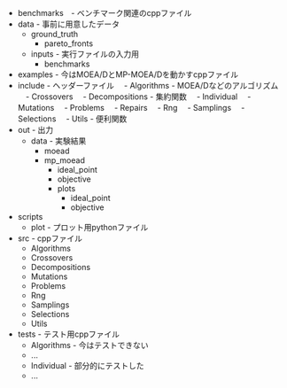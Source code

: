 - benchmarks　- ベンチマーク関連のcppファイル
- data - 事前に用意したデータ
  - ground_truth
    - pareto_fronts
  - inputs - 実行ファイルの入力用
    - benchmarks
- examples - 今はMOEA/DとMP-MOEA/Dを動かすcppファイル
- include - ヘッダーファイル
　- Algorithms - MOEA/Dなどのアルゴリズム
　- Crossovers
　- Decompositions - 集約関数
　- Individual
　- Mutations
　- Problems
　- Repairs
　- Rng
　- Samplings
　- Selections
　- Utils - 便利関数
- out - 出力
  - data - 実験結果
    - moead
    - mp_moead
      - ideal_point
      - objective
      - plots
        - ideal_point
        - objective
- scripts
  - plot - プロット用pythonファイル
- src - cppファイル
  - Algorithms
  - Crossovers
  - Decompositions
  - Mutations
  - Problems
  - Rng
  - Samplings
  - Selections
  - Utils
- tests - テスト用cppファイル
  - Algorithms - 今はテストできない
  - ...
  - Individual - 部分的にテストした
  - ...
